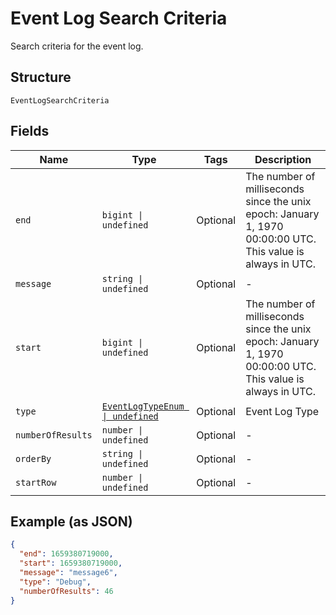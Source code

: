 
# Event Log Search Criteria

Search criteria for the event log.

## Structure

`EventLogSearchCriteria`

## Fields

| Name | Type | Tags | Description |
|  --- | --- | --- | --- |
| `end` | `bigint \| undefined` | Optional | The number of milliseconds since the unix epoch: January 1, 1970 00:00:00 UTC. This value is always in UTC. |
| `message` | `string \| undefined` | Optional | - |
| `start` | `bigint \| undefined` | Optional | The number of milliseconds since the unix epoch: January 1, 1970 00:00:00 UTC. This value is always in UTC. |
| `type` | [`EventLogTypeEnum \| undefined`](../../doc/models/event-log-type-enum.md) | Optional | Event Log Type |
| `numberOfResults` | `number \| undefined` | Optional | - |
| `orderBy` | `string \| undefined` | Optional | - |
| `startRow` | `number \| undefined` | Optional | - |

## Example (as JSON)

```json
{
  "end": 1659380719000,
  "start": 1659380719000,
  "message": "message6",
  "type": "Debug",
  "numberOfResults": 46
}
```

